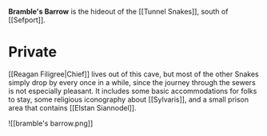 **Bramble's Barrow** is the hideout of the [[Tunnel Snakes]], south of [[Sefport]].

# Private
[[Reagan Filigree|Chief]] lives out of this cave, but most of the other Snakes simply drop by every once in a while, since the journey through the sewers is not especially pleasant. It includes some basic accommodations for folks to stay, some religious iconography about [[Sylvaris]], and a small prison area that contains [[Elstan Siannodel]].

![[bramble's barrow.png]]

